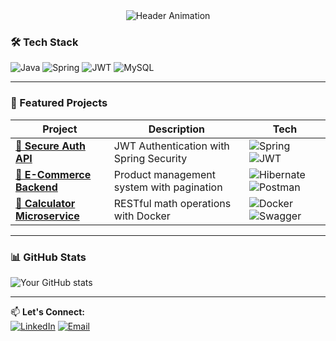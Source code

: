 <div align="center">
  <img src="https://readme-typing-svg.demolab.com?font=Fira+Code&pause=1000&color=22C3E6&width=435&lines=Hi+👋,+I'm+Kamal;Java+Backend+Developer;Spring+Boot+Specialist" alt="Header Animation"/>
</div>

### 🛠️ Tech Stack
![Java](https://img.shields.io/badge/Java-17-%23ED8B00?logo=openjdk)
![Spring](https://img.shields.io/badge/Spring_Boot-3.2-%236DB33F?logo=spring)
![JWT](https://img.shields.io/badge/JWT-Auth-%23000000?logo=jsonwebtokens)
![MySQL](https://img.shields.io/badge/MySQL-8.0-%234479A1?logo=mysql)

---

### 🚀 Featured Projects

| Project | Description | Tech |
|---------|-------------|------|
| **[🔐 Secure Auth API](https://github.com/enno0/secure-auth)** | JWT Authentication with Spring Security | ![Spring](https://img.shields.io/badge/-Spring_Security-6DB33F) ![JWT](https://img.shields.io/badge/-JWT-000000) |
| **[🛒 E-Commerce Backend](https://github.com/enno0/ecommerce-api)** | Product management system with pagination | ![Hibernate](https://img.shields.io/badge/-Hibernate-59666C) ![Postman](https://img.shields.io/badge/-Postman-FF6C37) |
| **[🧮 Calculator Microservice](https://github.com/enno0/calculator-api)** | RESTful math operations with Docker | ![Docker](https://img.shields.io/badge/-Docker-2496ED) ![Swagger](https://img.shields.io/badge/-Swagger-85EA2D) |

---

### 📊 GitHub Stats
![Your GitHub stats](https://github-readme-stats.vercel.app/api?username=enno0&show_icons=true&theme=radical)

---

📫 **Let's Connect:**  
[![LinkedIn](https://img.shields.io/badge/LinkedIn-0077B5?logo=linkedin)](your-linkedin)
[![Email](https://img.shields.io/badge/Email-D14836?logo=gmail)](mailto:Kamalaldeenmohamed@gmail.com)
